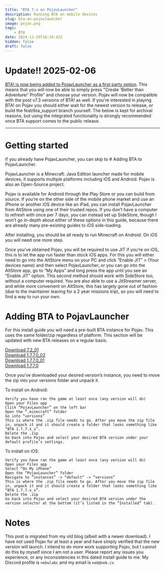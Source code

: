 ```yaml
---
title: "BTA 7.x on PojavLauncher"
description: Running BTA on mobile devices
slug: bta-on-pojavlauncher
image: pojav.png
tags:
    - BTA
date: 2024-11-29T16:34:42Z
hidden: false
draft: false
---
```


# **Update!! 2025-02-06**
[BTA! is now being added to PojavLauncher as a first party option](https://github.com/PojavLauncherTeam/PojavLauncher/compare/v3_openjdk...feat/bta_support). This means that you will now be able to simply press "Create 'Better than Adventure!' Profile" and choose your version. Pojav will now be compatible with the post v7.3 versions of BTA! as well. If you're interested in playing BTA! on Pojav you should either wait for the newest version to release, or build the feat/bta\_support branch yourself. The below is kept for archival reasons, but using the integrated functionality is strongly recommended once BTA support comes to the public release.


---


# Getting started

If you already have PojavLauncher, you can skip to # Adding BTA to PojavLauncher.

PojavLauncher is a Minecraft: Java Edition launcher made for mobile devices, it supports multiple platforms including iOS and Android. Pojav is also an Open-Source project.

Pojav is available for Android through the Play Store or you can build from source. If you’re on the other side of the mobile phone market and use an iPhone or another iOS device like an iPad, you can install PojavLauncher from AltStore using one of their trusted repos. If you don’t have a computer to refresh with once per 7 days, you can instead set up SideStore, though I won’t go in-depth about either of these options in this guide, because there are already many pre-existing guides to iOS side-loading.

After installing, you should be all ready to run Minecraft on Android. On iOS you will need one more step.

Once you’ve obtained Pojav, you will be required to use JIT if you’re on iOS, this is to let the app run faster than stock iOS apps. For this you will either need to go into the AltStore menu on your PC and click “Enable JIT” > (Your devices name) and then select PojavLauncher, or you can go into the AltStore app, go to “My Apps” and long press the app until you see an “Enable JIT” option. This second method should work with SideStore too, without a computer required.
You are also able to use a JitStreamer server, and while more convenient on AltStore, this has largely gone out of fashion (due to the maintainer leaving for a 2 year missions trip), so you will need to find a way to run your own.

# Adding BTA to PojavLauncher

For this install guide you will need a pre-built BTA instance for Pojav. This uses the same folder/zip regardless of platform.
This section will be updated with new BTA releases on a regular basis.

<!-- NO LONGER COMPATIBLE [Download 7.3 Pre-1](https://files.catbox.moe/pafsuq.zip) (Latest)  -->
[Download 7.2_01](https://files.catbox.moe/wt9ycx.zip)  
[Download 1.7.7.0_02](https://files.catbox.moe/igo2ib.zip)  
[Download 1.7.7.0_01](https://files.catbox.moe/hedzs5.zip)  
[Download 1.7.7.0](https://files.catbox.moe/e0zu1a.zip)  

Once you’ve downloaded your desired version’s instance, you need to move the zip into your versions folder and unpack it.

To install on Android:

    Verify you have ran the game at least once (any version will do)
    Open your Files app
    Click “PojavLauncher” on the left bar
    Open the “.minecraft” folder
    Go into “versions”
    This is where the .zip file needs to go. After you move the zip file in, unpack it and it should create a folder that looks something like “BTA 1.7.7.x_x”.
    Delete the .zip
    Go back into Pojav and select your desired BTA version under your default profile’s settings.

To install on iOS:

    Verify you have ran the game at least once (any version will do)
    Open your Files app
    Select “On My iPhone”
    Open the “PojavLauncher” folder
    Navigate to “instances” -> “default” -> “versions”
    This is where the .zip file needs to go. After you move the zip file in, unpack it and it should create a folder that looks something like “BTA 1.7.7.x_x”.
    Delete the .zip
    Go back into Pojav and select your desired BTA version under the version selector at the bottom (it’s listed in the “Installed” tab).

# Notes

This post is migrated from my old blog (albeit with a newer download). I have not used Pojav for at least a year and have simply verified that the new version will launch. I intend to do more work supporting Pojav, but I cannot do this by myself since I am not a user. Please report any issues you experience, or any inconsistencies in this dated install guide to me. My Discord profile is `nebulabc` and my email is `neb@neb.cx`

